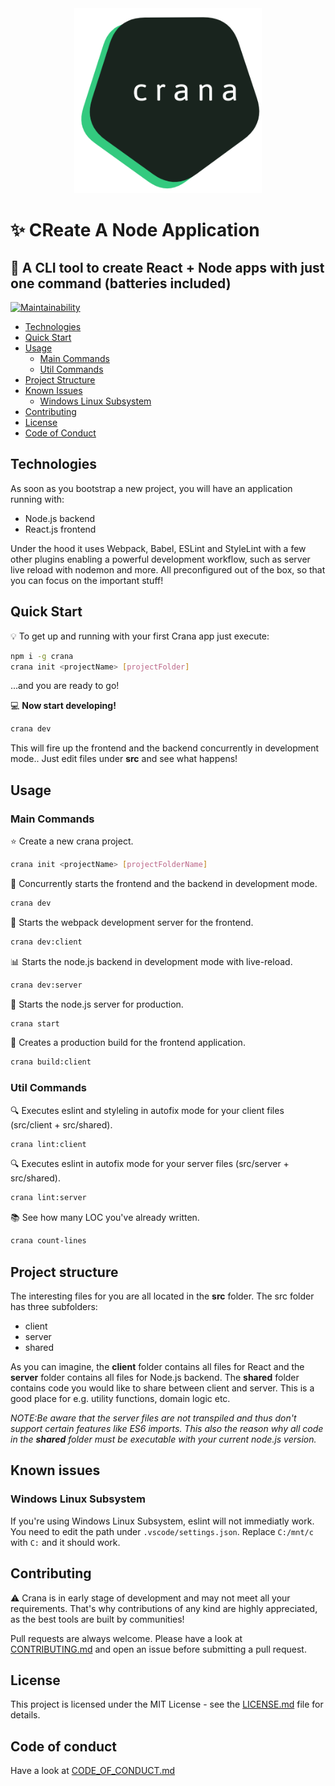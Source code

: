 <div style="text-align: center;">
    <img src="logo.png" width="300" />
</div>

# :sparkles: CReate A Node Application
## :battery: A CLI tool to create React + Node apps with just one command (batteries included)

[![Maintainability](https://api.codeclimate.com/v1/badges/e02fed19f69c47fbb3ae/maintainability)](https://codeclimate.com/github/pankaryp/crana/maintainability)

* [Technologies](#technologies)
* [Quick Start](#quick-start)
* [Usage](#usage)
    * [Main Commands](#main-commands)
    * [Util Commands](#util-commands)
* [Project Structure](#project-structure)
* [Known Issues](#known-issues)
    * [Windows Linux Subsystem](#windows-linux-subsystem)
* [Contributing](#contributing)
* [License](#license)
* [Code of Conduct](#code-of-conduct)

## Technologies
As soon as you bootstrap a new project, you will have an application running with:

- Node.js backend
- React.js frontend

Under the hood it uses Webpack, Babel, ESLint and StyleLint with a few other plugins enabling a powerful development workflow, such as server live reload with nodemon and more. All preconfigured out of the box, so that you can focus on the important stuff!

## Quick Start
:bulb: To get up and running with your first Crana app just execute:

```bash
npm i -g crana
crana init <projectName> [projectFolder]
```

...and you are ready to go!

:computer: __Now start developing!__
```bash
crana dev
```
This will fire up the frontend and the backend concurrently in development mode.. Just edit files under __src__ and see what happens!

## Usage

### Main Commands

:star: Create a new crana project.
```bash
crana init <projectName> [projectFolderName]
```
:dizzy: Concurrently starts the frontend and the backend in development mode.
```bash
crana dev                                     
```
:satellite: Starts the webpack development server for the frontend.
```bash
crana dev:client                              
```
:bar_chart: Starts the node.js backend in development mode with live-reload.
```bash
crana dev:server                              
```
:car: Starts the node.js server for production.
```bash
crana start                                   
```
:blue_car: Creates a production build for the frontend application.
```bash
crana build:client                            
```

### Util Commands

:mag: Executes eslint and styleling in autofix mode for your client files (src/client + src/shared).
```bash
crana lint:client                             
```
:mag: Executes eslint in autofix mode for your server files (src/server + src/shared).
```bash
crana lint:server                             
```
:books: See how many LOC you've already written.
```bash
crana count-lines                            
```

## Project structure
The interesting files for you are all located in the __src__ folder. The src folder has three subfolders:
- client
- server
- shared

As you can imagine, the __client__ folder contains all files for React and the __server__ folder contains all files for Node.js backend. The __shared__ folder contains code you would like to share between client and server. This is a good place for e.g. utility functions, domain logic etc.

_NOTE:Be aware that the server files are not transpiled and thus don't support certain features like ES6 imports. This also the reason why all code in the __shared__ folder must be executable with your current node.js version._

## Known issues

### Windows Linux Subsystem
If you're using Windows Linux Subsystem, eslint will not immediatly work. You need to edit the path under `.vscode/settings.json`.
Replace `C:/mnt/c` with `C:` and it should work.

## Contributing
:warning: Crana is in early stage of development and may not meet all your requirements. That's why contributions of any kind are highly appreciated, as the best tools are built by communities!

Pull requests are always welcome. Please have a look at [CONTRIBUTING.md](CONTRIBUTING.md) and
open an issue before submitting a pull request.

## License
This project is licensed under the MIT License - see the [LICENSE.md](LICENSE.md) file for details.

## Code of conduct
Have a look at [CODE_OF_CONDUCT.md](CODE_OF_CONDUCT.md)
